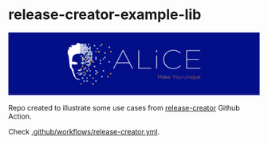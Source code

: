 # release-creator-example-lib 
<img src="https://github.com/alice-biometrics/custom-emojis/blob/master/images/alice_header.png" width=auto>

Repo created to illustrate some use cases from [release-creator](https://github.com/alice-biometrics/release-creator) Github Action.

Check [.github/workflows/release-creator.yml](https://github.com/alice-biometrics/release-creator-example-lib/.github/workflows/release-creator.yml).

